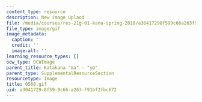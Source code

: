 ```yaml
---
content_type: resource
description: New image Uplaod
file: /media/courses/res-21g-01-kana-spring-2010/a30417298f599c66a263f91bf2fbc672_0568.gif
file_type: image/gif
image_metadata:
  caption: ''
  credit: ''
  image-alt: ''
learning_resource_types: []
ocw_type: OCWImage
parent_title: Katakana "ma" - "yo"
parent_type: SupplementalResourceSection
resourcetype: Image
title: 0568.gif
uid: a3041729-8f59-9c66-a263-f91bf2fbc672
---
```

